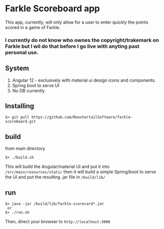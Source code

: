 # Farkle Scoreboard app

This app, currently, will only allow for a user to enter quickly the points scored in a game of Farkle.
### I currently do not know who ownes the copyright/trakemark on Farkle but I wil do that before I go live with anyting past personal use.

## System
1. Angular 12 - exclusively with material ui design icons and components.
2. Spring boot to serve UI
3. No DB currently 

## Installing
```
$> git pull https://github.com/RoostertailSoftware/farkle-scoreboard.git
```

## build
from main directory
```
$> ./build.sh
```
This will build the Angular/material UI and put it into `/src/main/resources/static`
then it will build a simple Spring/boot to serve the UI and put the resulting .jar file in `/build/lib/`

## run
```
$> java -jar /build/lib/farkle-scorecard*.jar
 or
$> ./run.sh
```
Then, direct your browser to `http://localhost:3000`


